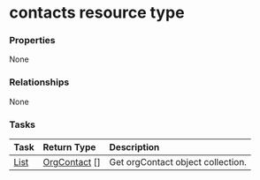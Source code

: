 # contacts resource type



### Properties
None

### Relationships
None


### Tasks

| Task		   | Return Type	|Description|
|:---------------|:--------|:----------|
|[List](../api/orgcontact_list.md) | [OrgContact](orgcontact.md) [] |Get orgContact object collection. |

<!-- uuid: fb124ece-3038-419f-98ac-51826f468b3d
2015-10-12 23:35:00 UTC -->
